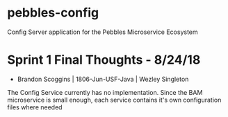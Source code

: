 # pebbles-config
Config Server application for the Pebbles Microservice Ecosystem

# Sprint 1 Final Thoughts - 8/24/18
- Brandon Scoggins | 1806-Jun-USF-Java | Wezley Singleton

The Config Service currently has no implementation. Since the BAM microservice is small enough, each service contains it's own 
configuration files where needed
